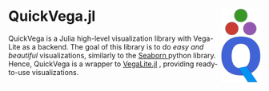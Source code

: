 # QuickVega.jl <img align="right" src="./images/quickvega_logo.png" height="150"></img>


QuickVega is a Julia high-level visualization library with Vega-Lite as a backend.
The goal of this library is to do *easy and beautiful* visualizations,
similarly to the [ Seaborn ]( https://github.com/mwaskom/seaborn ) python library.
Hence, QuickVega is a wrapper to
[VegaLite.jl]( https://github.com/queryverse/VegaLite.jl )
, providing ready-to-use visualizations.
